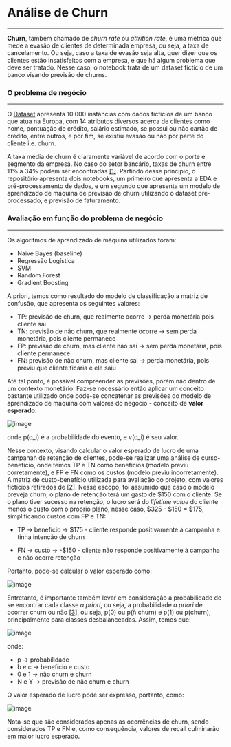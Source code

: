 # Análise de Churn
___

**Churn**, também chamado de *churn rate* ou *attrition rate*, é uma métrica que mede a evasão de clientes de determinada empresa, ou seja, a taxa de cancelamento. Ou seja, caso a taxa de evasão seja alta, quer dizer que os clientes estão insatisfeitos com a empresa, e que há algum problema que deve ser tratado. Nesse caso, o notebook trata de um dataset fictício de um banco visando previsão de churns.

### O problema de negócio
___
O [Dataset](https://www.kaggle.com/mervetorkan/churndataset?select=churn.csv) apresenta 10.000 instâncias com dados fictícios de um banco que atua na Europa, com 14 atributos diversos acerca de clientes como nome, pontuação de crédito, salário estimado, se possui ou não cartão de crédito, entre outros, e por fim, se existiu evasão ou não por parte do cliente i.e. churn. 

A taxa média de churn é claramente variável de acordo com o porte e segmento da empresa. No caso do setor bancário, taxas de churn entre 11% a 34% podem ser encontradas [[1]](https://thefinancialbrand.com/59779/digital-banking-branch-channel-switching/). Partindo desse princípio, o repositório apresenta dois notebooks, um primeiro que apresenta a EDA e pré-processamento de dados, e um segundo que apresenta um modelo de aprendizado de máquina de previsão de churn utilizando o dataset pré-processado, e previsão de faturamento.

### Avaliação em função do problema de negócio
___
Os algoritmos de aprendizado de máquina utilizados foram:
- Naïve Bayes (baseline)
- Regressão Logística
- SVM
- Random Forest
- Gradient Boosting

A priori, temos como resultado do modelo de classificação a matriz de confusão, que apresenta os seguintes valores:

- TP: previsão de churn, que realmente ocorre -> perda monetária pois cliente sai
- TN: previsão de não churn, que realmente ocorre -> sem perda monetária, pois cliente permanece
- FP: previsão de churn, mas cliente não sai -> sem perda monetária, pois cliente permanece
- FN: previsão de não churn, mas cliente sai -> perda monetária, pois previu que cliente ficaria e ele saiu

Até tal ponto, é possível compreender as previsões, porém não dentro de um contexto monetário. Faz-se necessário então aplicar um conceito bastante utilizado onde pode-se concatenar as previsões do modelo de aprendizado de máquina com valores do negócio - conceito de **valor esperado**:

![image](https://user-images.githubusercontent.com/63553829/103578232-f5367a00-4eb4-11eb-99f3-1b697a32c203.png)

onde p(o_i) é a probabilidade do evento, e v(o_i) é seu valor.

Nesse contexto, visando calcular o valor esperado de lucro de uma campanah de retenção de clientes, pode-se realizar uma análise de curso-benefício, onde temos TP e TN como benefícios (modelo previu corretamente), e FP e FN como os custos (modelo previu incorretamente). A matriz de custo-benefício utilizada para avaliação do projeto, com valores fictícios retirados de [[2]](https://carmenlai.com/2016/11/12/user-churn-prediction-a-machine-learning-workflow.html). Nesse escopo, foi assumido que caso o modelo preveja churn, o plano de retenção terá um gasto de $150 com o cliente. Se o plano tiver sucesso na retenção, o lucro será do *lifetime value* do cliente menos o custo com o próprio plano, nesse caso, $325 - $150 = $175, simplificando custos com FP e TN:

- TP -> benefício -> $175 - cliente responde positivamente à campanha e tinha intenção de churn

- FN -> custo -> -$150 - cliente não responde positivamente à campanha e não ocorre retenção

Portanto, pode-se calcular o valor esperado como:

![image](https://user-images.githubusercontent.com/63553829/103697675-02b83680-4f7f-11eb-8b85-96effcc936f6.png)

Entretanto, é importante também levar em consideração a probabilidade de se encontrar cada classe *a priori*, ou seja, a probabilidade *a priori* de ocorrer churn ou não [[3]](https://www.oreilly.com/library/view/data-science-for/9781449374273/), ou seja, p(0) ou p(ñ churn) e p(1) ou p(churn), principalmente para classes desbalanceadas. Assim, temos que:

![image](https://user-images.githubusercontent.com/63553829/103697707-0ea3f880-4f7f-11eb-83df-693005e346eb.png)

onde:
- p -> probabilidade
- b e c -> benefício e custo
- 0 e 1 -> não churn e churn
- N e Y -> previsão de não churn e churn

O valor esperado de lucro pode ser expresso, portanto, como:

![image](https://user-images.githubusercontent.com/63553829/103697750-1e234180-4f7f-11eb-8985-d673790b56c9.png)

Nota-se que são considerados apenas as ocorrências de churn, sendo considerados TP e FN e, como consequência, valores de recall culminarão em maior lucro esperado.
